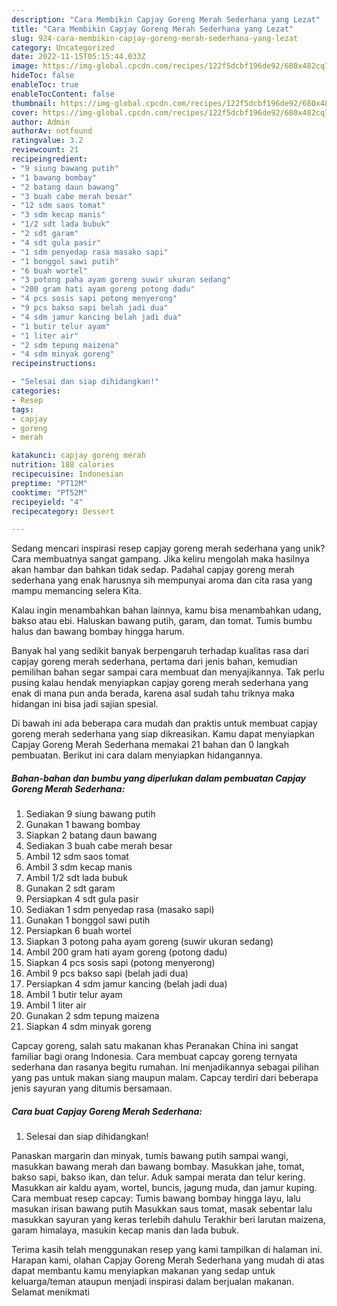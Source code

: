 ```yaml
---
description: "Cara Membikin Capjay Goreng Merah Sederhana yang Lezat"
title: "Cara Membikin Capjay Goreng Merah Sederhana yang Lezat"
slug: 924-cara-membikin-capjay-goreng-merah-sederhana-yang-lezat
category: Uncategorized
date: 2022-11-15T05:15:44.033Z
image: https://img-global.cpcdn.com/recipes/122f5dcbf196de92/680x482cq70/capjay-goreng-merah-sederhana-foto-resep-utama.jpg
hideToc: false
enableToc: true
enableTocContent: false
thumbnail: https://img-global.cpcdn.com/recipes/122f5dcbf196de92/680x482cq70/capjay-goreng-merah-sederhana-foto-resep-utama.jpg
cover: https://img-global.cpcdn.com/recipes/122f5dcbf196de92/680x482cq70/capjay-goreng-merah-sederhana-foto-resep-utama.jpg
author: Admin
authorAv: notfound
ratingvalue: 3.2
reviewcount: 21
recipeingredient:
- "9 siung bawang putih"
- "1 bawang bombay"
- "2 batang daun bawang"
- "3 buah cabe merah besar"
- "12 sdm saos tomat"
- "3 sdm kecap manis"
- "1/2 sdt lada bubuk"
- "2 sdt garam"
- "4 sdt gula pasir"
- "1 sdm penyedap rasa masako sapi"
- "1 bonggol sawi putih"
- "6 buah wortel"
- "3 potong paha ayam goreng suwir ukuran sedang"
- "200 gram hati ayam goreng potong dadu"
- "4 pcs sosis sapi potong menyerong"
- "9 pcs bakso sapi belah jadi dua"
- "4 sdm jamur kancing belah jadi dua"
- "1 butir telur ayam"
- "1 liter air"
- "2 sdm tepung maizena"
- "4 sdm minyak goreng"
recipeinstructions:

- "Selesai dan siap dihidangkan!"
categories:
- Resep
tags:
- capjay
- goreng
- merah

katakunci: capjay goreng merah 
nutrition: 188 calories
recipecuisine: Indonesian
preptime: "PT12M"
cooktime: "PT52M"
recipeyield: "4"
recipecategory: Dessert

---
```





Sedang mencari inspirasi resep capjay goreng merah sederhana yang unik? Cara membuatnya sangat gampang. Jika keliru mengolah maka hasilnya akan hambar dan bahkan tidak sedap. Padahal capjay goreng merah sederhana yang enak harusnya sih mempunyai aroma dan cita rasa yang mampu memancing selera Kita.





Kalau ingin menambahkan bahan lainnya, kamu bisa menambahkan udang, bakso atau ebi. Haluskan bawang putih, garam, dan tomat. Tumis bumbu halus dan bawang bombay hingga harum.

Banyak hal yang sedikit banyak berpengaruh terhadap kualitas rasa dari capjay goreng merah sederhana, pertama dari jenis bahan, kemudian pemilihan bahan segar sampai cara membuat dan menyajikannya. Tak perlu pusing kalau hendak menyiapkan capjay goreng merah sederhana yang enak di mana pun anda berada, karena asal sudah tahu triknya maka hidangan ini bisa jadi sajian spesial.






Di bawah ini ada beberapa cara mudah dan praktis untuk membuat capjay goreng merah sederhana yang siap dikreasikan. Kamu dapat menyiapkan Capjay Goreng Merah Sederhana memakai 21 bahan dan 0 langkah pembuatan. Berikut ini cara dalam menyiapkan hidangannya.

<!--inarticleads1-->

##### Bahan-bahan dan bumbu yang diperlukan dalam pembuatan Capjay Goreng Merah Sederhana:

1. Sediakan 9 siung bawang putih
1. Gunakan 1 bawang bombay
1. Siapkan 2 batang daun bawang
1. Sediakan 3 buah cabe merah besar
1. Ambil 12 sdm saos tomat
1. Ambil 3 sdm kecap manis
1. Ambil 1/2 sdt lada bubuk
1. Gunakan 2 sdt garam
1. Persiapkan 4 sdt gula pasir
1. Sediakan 1 sdm penyedap rasa (masako sapi)
1. Gunakan 1 bonggol sawi putih
1. Persiapkan 6 buah wortel
1. Siapkan 3 potong paha ayam goreng (suwir ukuran sedang)
1. Ambil 200 gram hati ayam goreng (potong dadu)
1. Siapkan 4 pcs sosis sapi (potong menyerong)
1. Ambil 9 pcs bakso sapi (belah jadi dua)
1. Persiapkan 4 sdm jamur kancing (belah jadi dua)
1. Ambil 1 butir telur ayam
1. Ambil 1 liter air
1. Gunakan 2 sdm tepung maizena
1. Siapkan 4 sdm minyak goreng


Capcay goreng, salah satu makanan khas Peranakan China ini sangat familiar bagi orang Indonesia. Cara membuat capcay goreng ternyata sederhana dan rasanya begitu rumahan. Ini menjadikannya sebagai pilihan yang pas untuk makan siang maupun malam. Capcay terdiri dari beberapa jenis sayuran yang ditumis bersamaan. 

<!--inarticleads2-->

##### Cara buat Capjay Goreng Merah Sederhana:


1. Selesai dan siap dihidangkan!

Panaskan margarin dan minyak, tumis bawang putih sampai wangi, masukkan bawang merah dan bawang bombay. Masukkan jahe, tomat, bakso sapi, bakso ikan, dan telur. Aduk sampai merata dan telur kering. Masukkan air kaldu ayam, wortel, buncis, jagung muda, dan jamur kuping. Cara membuat resep capcay: Tumis bawang bombay hingga layu, lalu masukan irisan bawang putih Masukkan saus tomat, masak sebentar lalu masukkan sayuran yang keras terlebih dahulu Terakhir beri larutan maizena, garam himalaya, masukin kecap manis dan lada bubuk. 

Terima kasih telah menggunakan resep yang kami tampilkan di halaman ini. Harapan kami, olahan Capjay Goreng Merah Sederhana yang mudah di atas dapat membantu kamu menyiapkan makanan yang sedap untuk keluarga/teman ataupun menjadi inspirasi dalam berjualan makanan. Selamat menikmati
